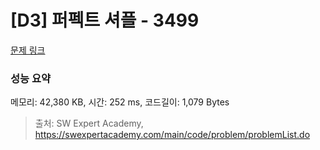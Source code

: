 # [D3] 퍼펙트 셔플 - 3499 

[문제 링크](https://swexpertacademy.com/main/code/problem/problemDetail.do?contestProbId=AWGsRbk6AQIDFAVW) 

### 성능 요약

메모리: 42,380 KB, 시간: 252 ms, 코드길이: 1,079 Bytes



> 출처: SW Expert Academy, https://swexpertacademy.com/main/code/problem/problemList.do